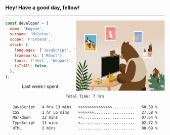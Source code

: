### Hey! Have a good day, fellow!
---
<img align='right' alt='GIF' vertical-align='center' src='./src/giphy.gif' width='280px' height='222px'/>

```javascript
const developer = {
  name: 'Eugene',
  surname: 'Molotov',
  scope: 'Frontend',
  stack: {
    languages: ['JavaScript', 'TypeScript'],
    frameworks: ['React'],
    tools: ['Jest', 'Webpack', 'Sass'],
    isItAll: false,
  },
};
```
<p align="center">
  Last week I spent:
</p>
<div align="center">
<!--START_SECTION:waka-->

```txt
Total Time: 7 hrs

JavaScript   4 hrs 13 mins   ✎✎✎✎✎✎✎✎✎✎✎✎✎✎✎..........   60.39 %
CSS          1 hr 55 mins    ✎✎✎✎✎✎✎..................   27.58 %
Markdown     32 mins         ✎✎.......................   07.64 %
TypeScript   11 mins         ✎........................   02.72 %
HTML         2 mins          .........................   00.69 %
```

<!--END_SECTION:waka-->

